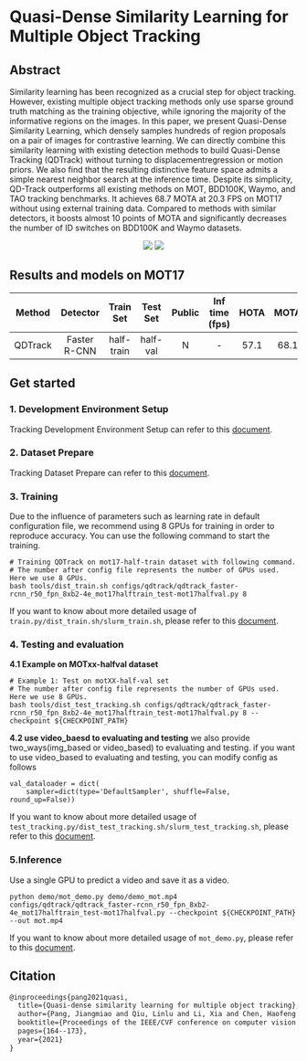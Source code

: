 # Quasi-Dense Similarity Learning for Multiple Object Tracking

## Abstract

<!-- [ABSTRACT] -->

Similarity learning has been recognized as a crucial step for object tracking. However, existing multiple object tracking methods only use sparse ground truth matching as the training objective, while ignoring the majority of the informative regions on the images. In this paper, we present Quasi-Dense Similarity Learning, which densely samples hundreds of region proposals on a pair of images for contrastive learning. We can directly combine this similarity learning with existing detection methods to build Quasi-Dense Tracking (QDTrack) without turning to displacementregression or motion priors. We also find that the resulting distinctive feature space admits a simple nearest neighbor search at the inference time. Despite its simplicity, QD-Track outperforms all existing methods on MOT, BDD100K, Waymo, and TAO tracking benchmarks. It achieves 68.7 MOTA at 20.3 FPS on MOT17 without using external training data. Compared to methods with similar detectors, it boosts almost 10 points of MOTA and significantly decreases the number of ID switches on BDD100K and Waymo datasets.

<!-- [IMAGE] -->

<div align="center">
  <img src="https://user-images.githubusercontent.com/48645550/158332287-79fb379b-d817-4aa8-8530-5f9d172b3ca7.png"/>
  <img src="https://user-images.githubusercontent.com/48645550/158332524-8ccaab0e-d379-4c6b-83e5-d75398af02bf.png"/>
</div>

## Results and models on MOT17

| Method  |   Detector   | Train Set  | Test Set | Public | Inf time (fps) | HOTA | MOTA | IDF1 |  FP  |  FN   | IDSw. |                                      Config                                       |                                                                                                                                        Download                                                                                                                                        |
| :-----: | :----------: | :--------: | :------: | :----: | :------------: | :--: | :--: | :--: | :--: | :---: | :---: | :-------------------------------------------------------------------------------: | :------------------------------------------------------------------------------------------------------------------------------------------------------------------------------------------------------------------------------------------------------------------------------------: |
| QDTrack | Faster R-CNN | half-train | half-val |   N    |       -        | 57.1 | 68.1 | 68.6 | 7707 | 42732 | 1083  | [config](qdtrack_faster-rcnn_r50_fpn_8xb2-4e_mot17halftrain_test-mot17halfval.py) | [model](https://download.openmmlab.com/mmtracking/mot/qdtrack/mot_dataset/qdtrack_faster-rcnn_r50_fpn_4e_mot17_20220315_145635-76f295ef.pth) \| [log](https://download.openmmlab.com/mmtracking/mot/qdtrack/mot_dataset/qdtrack_faster-rcnn_r50_fpn_4e_mot17_20220315_145635.log.json) |

## Get started

### 1. Development Environment Setup

Tracking Development Environment Setup can refer to this [document](../../docs/en/get_started.md).

### 2. Dataset Prepare

Tracking Dataset Prepare can refer to this [document](../../docs/en/user_guides/tracking_dataset_prepare.md).

### 3. Training

Due to the influence of parameters such as learning rate in default configuration file, we recommend using 8 GPUs for training in order to reproduce accuracy. You can use the following command to start the training.

```shell
# Training QDTrack on mot17-half-train dataset with following command.
# The number after config file represents the number of GPUs used. Here we use 8 GPUs.
bash tools/dist_train.sh configs/qdtrack/qdtrack_faster-rcnn_r50_fpn_8xb2-4e_mot17halftrain_test-mot17halfval.py 8
```

If you want to know about more detailed usage of `train.py/dist_train.sh/slurm_train.sh`,
please refer to this [document](../../docs/en/user_guides/tracking_train_test.md).

### 4. Testing and evaluation

**4.1 Example on MOTxx-halfval dataset**

```shell
# Example 1: Test on motXX-half-val set
# The number after config file represents the number of GPUs used. Here we use 8 GPUs.
bash tools/dist_test_tracking.sh configs/qdtrack/qdtrack_faster-rcnn_r50_fpn_8xb2-4e_mot17halftrain_test-mot17halfval.py 8 --checkpoint ${CHECKPOINT_PATH}
```

**4.2 use video_baesd to evaluating and testing**
we also provide two_ways(img_based or video_based) to evaluating and testing.
if you want to use video_based to evaluating and testing, you can modify config as follows

```
val_dataloader = dict(
    sampler=dict(type='DefaultSampler', shuffle=False, round_up=False))
```

If you want to know about more detailed usage of `test_tracking.py/dist_test_tracking.sh/slurm_test_tracking.sh`,
please refer to this [document](../../docs/en/user_guides/tracking_train_test.md).

### 5.Inference

Use a single GPU to predict a video and save it as a video.

```shell
python demo/mot_demo.py demo/demo_mot.mp4 configs/qdtrack/qdtrack_faster-rcnn_r50_fpn_8xb2-4e_mot17halftrain_test-mot17halfval.py --checkpoint ${CHECKPOINT_PATH} --out mot.mp4
```

If you want to know about more detailed usage of `mot_demo.py`, please refer to this [document](../../docs/en/user_guides/tracking_inference.md).

## Citation

<!-- [ALGORITHM] -->

```latex
@inproceedings{pang2021quasi,
  title={Quasi-dense similarity learning for multiple object tracking},
  author={Pang, Jiangmiao and Qiu, Linlu and Li, Xia and Chen, Haofeng and Li, Qi and Darrell, Trevor and Yu, Fisher},
  booktitle={Proceedings of the IEEE/CVF conference on computer vision and pattern recognition},
  pages={164--173},
  year={2021}
}
```

